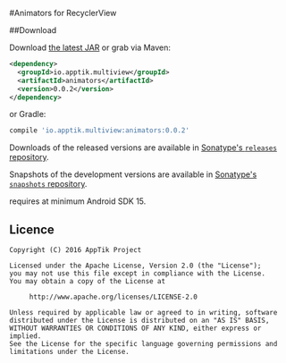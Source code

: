 #Animators for RecyclerView

##Download

Download [the latest JAR][mvn] or grab via Maven:
```xml
<dependency>
  <groupId>io.apptik.multiview</groupId>
  <artifactId>animators</artifactId>
  <version>0.0.2</version>
</dependency>
```
or Gradle:
```groovy
compile 'io.apptik.multiview:animators:0.0.2'
```

Downloads of the released versions are available in [Sonatype's `releases` repository][release].

Snapshots of the development versions are available in [Sonatype's `snapshots` repository][snap].

requires at minimum Android SDK 15.

## Licence

    Copyright (C) 2016 AppTik Project

    Licensed under the Apache License, Version 2.0 (the "License");
    you may not use this file except in compliance with the License.
    You may obtain a copy of the License at

         http://www.apache.org/licenses/LICENSE-2.0

    Unless required by applicable law or agreed to in writing, software
    distributed under the License is distributed on an "AS IS" BASIS,
    WITHOUT WARRANTIES OR CONDITIONS OF ANY KIND, either express or implied.
    See the License for the specific language governing permissions and
    limitations under the License.

 [mvn]: https://search.maven.org/remote_content?g=io.apptik.multiview&a=animators&v=LATEST
 [release]: https://oss.sonatype.org/content/repositories/releases/io/apptik/multiview/animators
 [snap]: https://oss.sonatype.org/content/repositories/snapshots/io/apptik/multiview/animators
